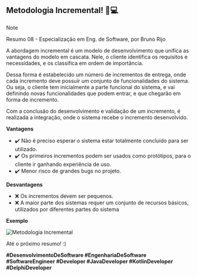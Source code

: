 ## Metodologia Incremental! 🔄💻
>[!NOTE]
>Resumo 08 - Especialização em Eng. de Software, por Bruno Rijo

A abordagem incremental é um modelo de desenvolvimento que unifica as vantagens do modelo em cascata. 
Nele, o cliente identifica os requisitos e necessidades, e os classifica em ordem de importância. 

Dessa forma é estabelecido um número de incrementos de entrega, onde cada incremento deve possuir um conjunto de funcionalidades do sistema. Ou seja, o cliente tem inicialmente a parte funcional do sistema, e vai definindo novas funcionalidades que podem entrar, e que chegarão em forma de incremento. 

Com a conclusão do desenvolvimento e validação de um incremento, é realizada a integração, onde o sistema recebe o incremento desenvolvido.

**Vantagens**

- ✔️ Não é preciso esperar o sistema estar totalmente concluído para ser utilizado.
- ✔️ Os primeiros incrementos podem ser usados como protótipos, para o cliente ir ganhando experiência de uso.
- ✔️ Menor risco de grandes bugs no projeto.

**Desvantagens**

- ❌ Os incrementos devem ser pequenos.
- ❌ A maior parte dos sistemas requer um conjunto de recursos básicos, utilizados por diferentes partes do sistema

**Exemplo**

![Metodologia Incremental](https://media.licdn.com/dms/image/D4D22AQHtlvzcTSGOyQ/feedshare-shrink_800/0/1705186017904?e=1721260800&v=beta&t=yu7UWRokwMj-ic62ziYS7KLyBpemzh3RfxmsUnClosg)

Até o próximo resumo! :) 

**#DesenvolvimentoDeSoftware #EngenhariaDeSoftware #SoftwareEngineer #Developer #JavaDeveloper #KotlinDeveloper #DelphiDeveloper**
